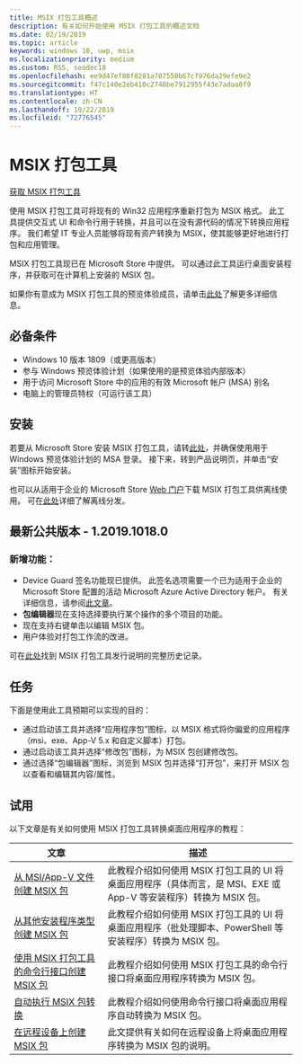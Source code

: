 ```yaml
---
title: MSIX 打包工具概述
description: 有关如何开始使用 MSIX 打包工具的概述文档
ms.date: 02/19/2019
ms.topic: article
keywords: windows 10, uwp, msix
ms.localizationpriority: medium
ms.custom: RS5, seodec18
ms.openlocfilehash: ee9d47ef88f8281a707550b67cf976da29efe9e2
ms.sourcegitcommit: f47c140e2eb410c2748be7912955f43e7adaa8f9
ms.translationtype: HT
ms.contentlocale: zh-CN
ms.lasthandoff: 10/22/2019
ms.locfileid: "72776545"
---
```

# <a name="msix-packaging-tool"></a>MSIX 打包工具 

<div class="nextstepaction"><p><a class="x-hidden-focus" href="https://www.microsoft.com/en-us/p/msix-packaging-tool/9n5lw3jbcxkf" data-linktype="external">获取 MSIX 打包工具</a></p></div>

使用 MSIX 打包工具可将现有的 Win32 应用程序重新打包为 MSIX 格式。 此工具提供交互式 UI 和命令行用于转换，并且可以在没有源代码的情况下转换应用程序。 我们希望 IT 专业人员能够将现有资产转换为 MSIX，使其能够更好地进行打包和应用管理。

MSIX 打包工具现已在 Microsoft Store 中提供。 可以通过此工具运行桌面安装程序，并获取可在计算机上安装的 MSIX 包。

如果你有意成为 MSIX 打包工具的预览体验成员，请单击[此处](insider-program.md)了解更多详细信息。

## <a name="prerequisites"></a>必备条件

- Windows 10 版本 1809（或更高版本）
- 参与 Windows 预览体验计划（如果使用的是预览体验内部版本）
- 用于访问 Microsoft Store 中的应用的有效 Microsoft 帐户 (MSA) 别名 
- 电脑上的管理员特权（可运行该工具）
 
 ## <a name="install"></a>安装
 
若要从 Microsoft Store 安装 MSIX 打包工具，请转[此处](https://www.microsoft.com/en-us/p/msix-packaging-tool/9n5lw3jbcxkf)，并确保使用用于 Windows 预览体验计划的 MSA 登录。 接下来，转到产品说明页，并单击“安装”图标开始安装。

也可以从适用于企业的 Microsoft Store [Web 门户](https://businessstore.microsoft.com/)下载 MSIX 打包工具供离线使用。 可在[此处](https://docs.microsoft.com/en-us/microsoft-store/distribute-offline-apps#download-an-offline-licensed-app)详细了解离线分发。

 
## <a name="latest-public-version---1201910180"></a>最新公共版本 - 1.2019.1018.0

### <a name="new-features"></a>新增功能：
- Device Guard 签名功能现已提供。 此签名选项需要一个已为适用于企业的 Microsoft Store 配置的活动 Microsoft Azure Active Directory 帐户。 有关详细信息，请参阅[此文章](https://docs.microsoft.com/windows/msix/package/signing-package-device-guard-signing)。
- **包编辑器**现在支持选择要执行某个操作的多个项目的功能。
- 现在支持右键单击以编辑 MSIX 包。
- 用户体验对打包工作流的改进。

可在[此处](release-notes/history.md)找到 MSIX 打包工具发行说明的完整历史记录。

 ## <a name="tasks"></a>任务
 
下面是使用此工具预期可以实现的目的：
 
- 通过启动该工具并选择“应用程序包”图标，以 MSIX 格式将你偏爱的应用程序（msi、exe、App-V 5.x 和自定义脚本）打包。 
- 通过启动该工具并选择“修改包”图标，为 MSIX 包创建修改包。  
- 通过选择“包编辑器”图标，浏览到 MSIX 包并选择“打开包”，来打开 MSIX 包以查看和编辑其内容/属性。  

## <a name="try-it-out"></a>试用 

以下文章是有关如何使用 MSIX 打包工具转换桌面应用程序的教程： 

| 文章 | 描述 |
|-------|-------------|
| [从 MSI/App-V 文件创建 MSIX 包](create-app-package-MSI-VM.md) | 此教程介绍如何使用 MSIX 打包工具的 UI 将桌面应用程序（具体而言，是 MSI、EXE 或 App-V 等安装程序）转换为 MSIX 包。 |
| [从其他安装程序类型创建 MSIX 包](create-other-installer.md) | 此教程介绍如何使用 MSIX 打包工具的 UI 将桌面应用程序（批处理脚本、PowerShell 等安装程序）转换为 MSIX 包。 |
| [使用 MSIX 打包工具的命令行接口创建 MSIX 包](package-conversion-cli.md) | 此教程介绍如何使用 MSIX 打包工具的命令行接口将桌面应用程序转换为 MSIX 包。 |
| [自动执行 MSIX 包转换](automate-conversion.md) | 此教程介绍如何使用命令行接口将桌面应用程序自动转换为 MSIX 包。 |
| [在远程设备上创建 MSIX 包](remote-conversion-setup.md) | 此文提供有关如何在远程设备上将桌面应用程序转换为 MSIX 包的说明。 |
